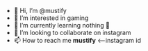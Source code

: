- 👋 Hi, I’m @mustify
- 👀 I’m interested in gaming
- 🌱 I’m currently learning nothing 🙂
- 💞️ I’m looking to collaborate on instagram
- 📫 How to reach me __mustify__ <--instagram id

<!---
mustify/mustify is a ✨ special ✨ repository because its `README.md` (this file) appears on your GitHub profile.
You can click the Preview link to take a look at your changes.
--->
